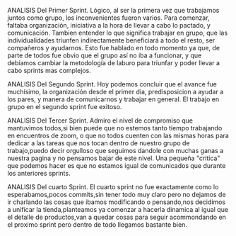 
ANALISIS Del Primer Sprint.
Lógico, al ser la primera vez que trabajamos juntos como grupo, los inconvenientes fueron varios.
Para comenzar, faltaba organización, iniciativa a la hora de llevar a cabo lo pactado, y comunicación.
Tambien entender lo que significa trabajar en grupo, que las individualidades triunfen indirectamente beneficiará a todo el resto,
ser compañeros y ayudarnos.
Esto fue hablado en todo momento ya que, de parte de todos fue obvio que el grupo así no iba a funcionar, y que debíamos cambiar 
la metodología de laburo para triunfar y poder llevar a cabo sprints mas complejos.

ANALISIS Del Segundo Sprint.
Hoy podemos concluir que el avance fue muchísimo, la organización desde el primer dia, predisposicion a ayudar a los pares, y manera de comunicarnos y trabajar en general.
El trabajo en grupo en el segundo sprint fue exitoso.

ANALISIS Del Tercer Sprint.
Admiro el nivel de compromiso que mantuvimos todos,si bien puede que no estemos tanto tiempo trabajando en encuentros de zoom, o que no todos cuenten con las mismas horas para dedicar a las tareas que nos tocan dentro de nuestro grupo de trabajo,puedo decir orgulloso que seguimos dandole con muchas ganas a nuestra pagina y no pensamos bajar de este nivel.
Una pequeña "critica" que podemos hacer es que no estamos igual de comunicados que durante los anteriores sprints.  

ANALISIS Del cuarto Sprint.
El cuarto sprint no fue exactamente como lo esperabamos,pocos commits,sin tener todo muy claro pero no dejamos de ir charlando las cosas que ibamos modificando o pensando,nos decidimos a unificar la tienda,planteamos ya comenzar a hacerla dinamica al igual que el detalle de productos,van a quedar cosas para seguir acommondando en el proximo sprint pero dentro de todo llegamos bastante bien. 


